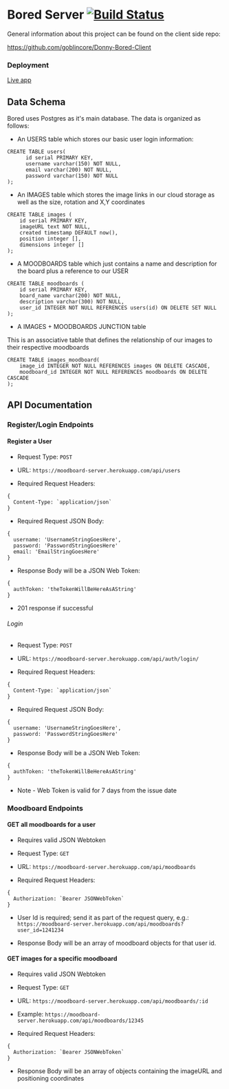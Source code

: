 # Bored Server [![Build Status](https://travis-ci.org/thinkful-ei22/Donny-Bored-Server.svg?branch=master)](https://travis-ci.org/thinkful-ei22/Donny-Bored-Server)

General information about this project can be found on the client side repo:

https://github.com/goblincore/Donny-Bored-Client

### Deployment

[Live app](https://bored-client.herokuapp.com/)

## Data Schema

Bored uses Postgres as it's main database. The data is organized as follows:

* An USERS table which stores our basic user login information:
```
CREATE TABLE users(
      id serial PRIMARY KEY,
      username varchar(150) NOT NULL,
      email varchar(200) NOT NULL,
      password varchar(150) NOT NULL
);
```


* An IMAGES table which stores the image links in our cloud storage as well as the size, rotation and X,Y coordinates

```
CREATE TABLE images (
    id serial PRIMARY KEY,
    imageURL text NOT NULL,
    created timestamp DEFAULT now(),
    position integer [],
    dimensions integer []
);
```

* A MOODBOARDS table which just contains a name and description for the board plus a reference to our USER

```
CREATE TABLE moodboards (
    id serial PRIMARY KEY,
    board_name varchar(200) NOT NULL,
    description varchar(300) NOT NULL,
    user_id INTEGER NOT NULL REFERENCES users(id) ON DELETE SET NULL
);
```


* A IMAGES + MOODBOARDS JUNCTION table

This is an associative table that defines the relationship of our images to their respective moodboards

```
CREATE TABLE images_moodboard(
    image_id INTEGER NOT NULL REFERENCES images ON DELETE CASCADE,
    moodboard_id INTEGER NOT NULL REFERENCES moodboards ON DELETE CASCADE
);

```

## API Documentation

### Register/Login Endpoints

#### Register a User 

* Request Type: `POST`

* URL: `https://moodboard-server.herokuapp.com/api/users`

* Required Request Headers: 
```
{
  Content-Type: `application/json`
}
```

* Required Request JSON Body: 
```
{
  username: 'UsernameStringGoesHere',
  password: 'PasswordStringGoesHere'
  email: 'EmailStringGoesHere'
}
```

* Response Body will be a JSON Web Token: 
```
{
  authToken: 'theTokenWillBeHereAsAString'
}
```

*  201 response if successful


###### Login

* Request Type: `POST`

* URL: `https://moodboard-server.herokuapp.com/api/auth/login/`

* Required Request Headers: 
```
{
  Content-Type: `application/json`
}
```

* Required Request JSON Body: 
```
{
  username: 'UsernameStringGoesHere',
  password: 'PasswordStringGoesHere'
}
```

* Response Body will be a JSON Web Token: 
```
{
  authToken: 'theTokenWillBeHereAsAString'
}
```

* Note - Web Token is valid for 7 days from the issue date



### Moodboard Endpoints

#### GET all moodboards for a user

* Requires valid JSON Webtoken

* Request Type: `GET`

* URL: `https://moodboard-server.herokuapp.com/api/moodboards`

* Required Request Headers: 
```
{
  Authorization: `Bearer JSONWebToken`
}
```

* User Id is required; send it as part of the request query, e.g.:
`https://moodboard-server.herokuapp.com/api/moodboards?user_id=1241234`

* Response Body will be an array of moodboard objects for that user id. 


#### GET images for a specific moodboard

* Requires valid JSON Webtoken

* Request Type: `GET`

* URL: `https://moodboard-server.herokuapp.com/api/moodboards/:id`

* Example: `https://moodboard-server.herokuapp.com/api/moodboards/12345`

* Required Request Headers: 
```
{
  Authorization: `Bearer JSONWebToken`
}
```

* Response Body will be an array of objects containing the imageURL and positioning coordinates




